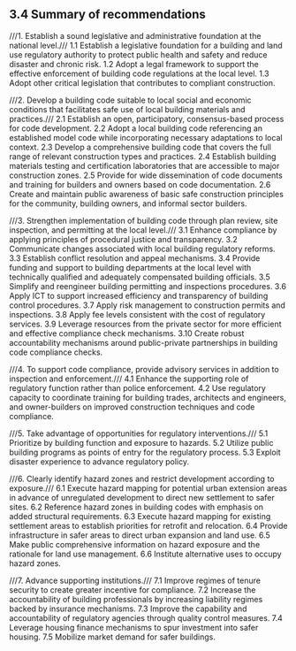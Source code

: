 ## 3.4 Summary of recommendations///1.	Establish a sound legislative and administrative foundation at the national level.///1.1 Establish a legislative foundation for a building and land use regulatory authority to protect public health and safety and reduce disaster and chronic risk.1.2 Adopt a legal framework to support the effective enforcement of building code regulations at the local level.1.3 Adopt other critical legislation that contributes to compliant construction.///2. Develop a building code suitable to local social and economic conditions that facilitates safe use of local building materials and practices.///2.1 Establish an open, participatory, consensus-based process for code development.2.2 Adopt a local building code referencing an established model code while incorporating necessary adaptations to local context.2.3 Develop a comprehensive building code that covers the full range of relevant construction types and practices.2.4 Establish building materials testing and certification laboratories that are accessible to major construction zones.2.5 Provide for wide dissemination of code documents and training for builders and owners based on code documentation.2.6 Create and maintain public awareness of basic safe construction principles for the community, building owners, and informal sector builders. ///3. Strengthen implementation of building code through plan review, site inspection, and permitting at the local level.///3.1 Enhance compliance by applying principles of procedural justice and transparency.3.2 Communicate changes associated with local building regulatory reforms.3.3 Establish conflict resolution and appeal mechanisms.3.4 Provide funding and support to building departments at the local level with technically qualified and adequately compensated building officials.3.5 Simplify and reengineer building permitting and inspections procedures.3.6 Apply ICT to support increased efficiency and transparency of building control procedures.3.7 Apply risk management to construction permits and inspections.3.8 Apply fee levels consistent with the cost of regulatory services.3.9 Leverage resources from the private sector for more efficient and effective compliance check mechanisms.3.10 Create robust accountability mechanisms around public-private partnerships in building code compliance checks.///4. To support code compliance, provide advisory services in addition to inspection and enforcement.///4.1 Enhance the supporting role of regulatory function rather than police enforcement.4.2 Use regulatory capacity to coordinate training for building trades, architects and engineers, and owner-builders on improved construction techniques and code compliance.///5. Take advantage of opportunities for regulatory interventions.///5.1 Prioritize by building function and exposure to hazards.5.2 Utilize public building programs as points of entry for the regulatory process.5.3 Exploit disaster experience to advance regulatory policy.///6. Clearly identify hazard zones and restrict development according to exposure.///6.1 Execute hazard mapping for potential urban extension areas in advance of unregulated development to direct new settlement to safer sites.6.2 Reference hazard zones in building codes with emphasis on added structural requirements.6.3 Execute hazard mapping for existing settlement areas to establish priorities for retrofit and relocation.6.4 Provide infrastructure in safer areas to direct urban expansion and land use.6.5 Make public comprehensive information on hazard exposure and the rationale for land use management.6.6 Institute alternative uses to occupy hazard zones.///7. Advance supporting institutions.///7.1 Improve regimes of tenure security to create greater incentive for compliance.7.2 Increase the accountability of building professionals by increasing liability regimes backed by insurance mechanisms.7.3 Improve the capability and accountability of regulatory agencies through quality control measures.7.4 Leverage housing finance mechanisms to spur investment into safer housing.7.5 Mobilize market demand for safer buildings.